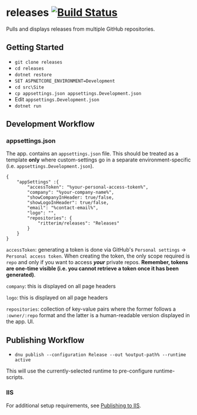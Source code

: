 # releases [![Build Status](https://travis-ci.org/ritterim/releases.svg?branch=master)](https://travis-ci.org/ritterim/releases)

Pulls and displays releases from multiple GitHub repositories.

## Getting Started

  - `git clone releases`
  - `cd releases`
  - `dotnet restore`
  - `SET ASPNETCORE_ENVIRONMENT=Development`
  - `cd src\Site`
  - `cp appsettings.json appsettings.Development.json`
  - Edit `appsettings.Development.json`
  - `dotnet run`

## Development Workflow

### appsettings.json

The app. contains an `appsettings.json` file. This should be treated as a template **only** where custom-settings go in a separate environment-specific (i.e.
`appsettings.Development.json`).

```text
{
    "appSettings" :{
        "accessToken": "%your-personal-access-token%",
        "company": "%your-company-name%",
        "showCompanyInHeader: true/false,
        "showLogoInHeader": true/false,
        "email": "%contact-email%",
        "logo": "",
        "repositories": {
            "ritterim/releases": "Releases"
        }
    }
}
```

`accessToken`: generating a token is done via GitHub's `Personal settings` -> `Personal access token`. When creating the token, the only scope required is `repo` and only if 
you want to access ***your*** private repos. **Remember, tokens are one-time visible (i.e. you cannot retrieve a token once it has been generated)**.

`company`: this is displayed on all page headers

`logo`: this is displayed on all page headers

`repositories`: collection of key-value pairs where the former follows a `:owner/:repo` format and the latter is a human-readable version displayed in the app. UI.

## Publishing Workflow

  - `dnu publish --configuration Release --out %output-path% --runtime active`

  This will use the currently-selected runtime to pre-configure runtime-scripts.

  ### IIS

  For additional setup requirements, see [Publishing to IIS](http://docs.asp.net/en/latest/publishing/iis.html).
